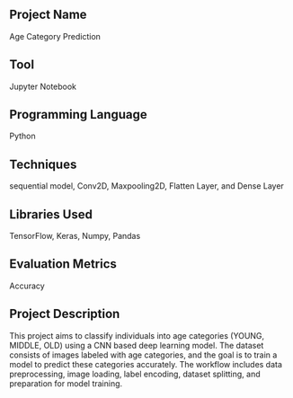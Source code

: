 ## Project Name
Age Category Prediction 
## Tool
Jupyter Notebook  
## Programming Language
Python
## Techniques 
sequential model, Conv2D, Maxpooling2D, Flatten Layer, and Dense Layer
## Libraries Used
TensorFlow, Keras, Numpy, Pandas
## Evaluation Metrics
Accuracy


## Project Description
This project aims to classify individuals into age categories (YOUNG, MIDDLE, OLD) using a CNN based deep learning model. The dataset consists of images labeled with age categories, and the goal is to train a model to predict these categories accurately. The workflow includes data preprocessing, image loading, label encoding, dataset splitting, and preparation for model training.
